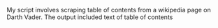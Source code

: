 My script involves scraping table of contents from a wikipedia page on Darth Vader. The output included text of table of contents



